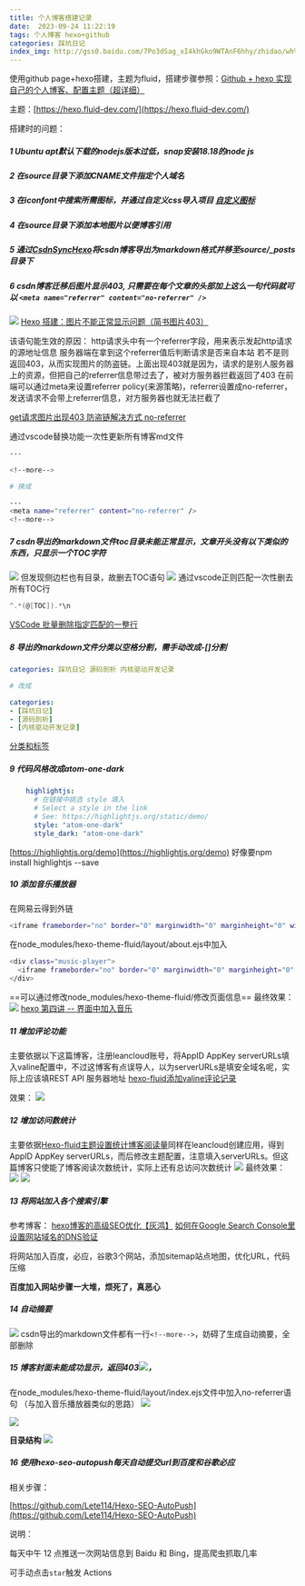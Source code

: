 ```yaml
---
title: 个人博客搭建记录
date:  2023-09-24 11:22:19 
tags: 个人博客 hexo+github
categories: 踩坑日记
index_img: http://gss0.baidu.com/7Po3dSag_xI4khGko9WTAnF6hhy/zhidao/wh%3D450%2C600/sign=ed36e5f7bc096b63814c56543903ab72/b64543a98226cffcf9679d6abb014a90f703ea9d.jpg
---
```

<meta name="referrer" content="no-referrer" />


使用github page+hexo搭建，主题为fluid，搭建步骤参照：[Github + hexo 实现自己的个人博客、配置主题（超详细）](https://juejin.cn/post/7064515729298554887)

主题：[https://hexo.fluid-dev.com/](https://hexo.fluid-dev.com/)

搭建时的问题：

#####  1 Ubuntu apt默认下载的nodejs版本过低，snap安装18.18的node js

#####  2 在source目录下添加CNAME文件指定个人域名

#####  3 在iconfont中搜索所需图标，并通过自定义css导入项目 [自定义图标](https://hexo.fluid-dev.com/docs/icon/#%E5%86%85%E7%BD%AE%E7%A4%BE%E4%BA%A4%E5%9B%BE%E6%A0%87)

#####  4 在source目录下添加本地图片以便博客引用

#####  5 通过[CsdnSyncHexo](https://github.com/flytam/CsdnSyncHexo)将csdn博客导出为markdown格式并移至source/_posts目录下

#####  6 csdn博客迁移后图片显示403, 只需要在每个文章的头部加上这么一句代码就可以 `<meta name="referrer" content="no-referrer" />`

 ![](https://img-blog.csdnimg.cn/a9cdb47c4f554d8aa689d9ca6838920d.png)
[Hexo 搭建：图片不能正常显示问题（简书图片403）](https://www.jianshu.com/p/da8900de07df)

 该语句能生效的原因：
 http请求头中有一个referrer字段，用来表示发起http请求的源地址信息
服务器端在拿到这个referrer值后判断请求是否来自本站
若不是则返回403，从而实现图片的防盗链。上面出现403就是因为，请求的是别人服务器上的资源，但把自己的referrer信息带过去了，被对方服务器拦截返回了403
在前端可以通过meta来设置referrer policy(来源策略)，referrer设置成no-referrer，发送请求不会带上referrer信息，对方服务器也就无法拦截了  

 [get请求图片出现403 防盗链解决方式 no-referrer](https://blog.csdn.net/laoli360/article/details/120839178)

 通过vscode替换功能一次性更新所有博客md文件


```bash
---

<!--more-->

# 换成

---
<meta name="referrer" content="no-referrer" />
<!--more-->
```

#####  7 csdn导出的markdown文件toc目录未能正常显示，文章开头没有以下类似的东西，只显示一个TOC字符

 ![](https://img-blog.csdnimg.cn/7dec573c7a3b4723930929fa08ccaa5b.png)
 但发现侧边栏也有目录，故删去TOC语句
 ![](https://img-blog.csdnimg.cn/1578f89d5d854c318c3b32f6b0345cac.png)
通过vscode正则匹配一次性删去所有TOC行

```c
^.*(@[TOC]).*\n
```
[VSCode 批量删除指定匹配的一整行](https://www.teojs.com/docs/2021/11/01.html#%E9%97%AE%E9%A2%98)

##### 8 导出的markdown文件分类以空格分割，需手动改成-[]分割

```yaml
categories: 踩坑日记 源码剖析 内核驱动开发记录

# 改成

categories: 
- [踩坑日记]
- [源码剖析]
- [内核驱动开发记录]
```
[分类和标签](https://hexo.io/zh-cn/docs/front-matter)

#####  9 代码风格改成atom-one-dark

```yaml
    highlightjs:
      # 在链接中挑选 style 填入
      # Select a style in the link
      # See: https://highlightjs.org/static/demo/
      style: "atom-one-dark"
      style_dark: "atom-one-dark"
```
[https://highlightjs.org/demo](https://highlightjs.org/demo)
好像要npm install highlightjs --save

##### 10 添加音乐播放器

在网易云得到外链

```bash
<iframe frameborder="no" border="0" marginwidth="0" marginheight="0" width=330 height=86 src="//music.163.com/outchain/player?type=2&id=65800&auto=1&height=66"></iframe>
```
在node_modules/hexo-theme-fluid/layout/about.ejs中加入

```bash
<div class="music-player">
  <iframe frameborder="no" border="0" marginwidth="0" marginheight="0" width=330 height=86 src="//music.163.com/outchain/player?type=2&id=65800&auto=1&height=66"></iframe>
</div>
```

==可以通过修改node_modules/hexo-theme-fluid/修改页面信息==
最终效果：
![](https://img-blog.csdnimg.cn/e11a831432074d269a72857e14d198e4.png)
[hexo 第四讲 -- 界面中加入音乐](https://hapitoku.github.io/2021/04/08/blog/hexo/hexo-%E7%AC%AC%E5%9B%9B%E8%AE%B2--%E7%95%8C%E9%9D%A2%E4%B8%AD%E5%8A%A0%E5%85%A5%E9%9F%B3%E4%B9%90/)

##### 11 增加评论功能

主要依据以下这篇博客，注册leancloud账号，将AppID AppKey serverURLs填入valine配置中，不过这博客有点误导人，以为serverURLs是填安全域名呢，实际上应该填REST API 服务器地址
[hexo-fluid添加valine评论记录](https://cloud.tencent.com/developer/article/1923519)

效果：
![](https://img-blog.csdnimg.cn/fff7c3af07704e09817d3c4ea2b17f9a.png)

##### 12 增加访问数统计

主要依据[Hexo-fluid主题设置统计博客阅读量](https://blog.csdn.net/qq_48759664/article/details/119460188#:~:text=%E6%AF%8F%E7%AF%87%E5%8D%9A%E5%AE%A2%E7%9A%84%E6%95%B0%E6%8D%AE%E7%BB%9F%E8%AE%A1%20views%20%E4%B8%8B%E6%96%B9%E6%9C%89%E4%B8%A4%E4%B8%AA%E5%8F%82%E6%95%B0%EF%BC%8C%E4%B8%80%E4%B8%AA%E6%98%AF%20enable%EF%BC%8C%E5%B0%86%E5%85%B6%E8%AE%BE%E7%BD%AE%E4%B8%BA%20enable%20%E6%88%96,true%20%E9%83%BD%E5%8F%AF%E4%BB%A5%EF%BC%9B%E4%B8%80%E4%B8%AA%E6%98%AF%E7%BB%9F%E8%AE%A1%E7%9A%84%E6%9D%A5%E6%BA%90%20source%EF%BC%8C%E8%AE%BE%E7%BD%AE%E4%B8%BA%20leancloud%E3%80%82%20%E5%AE%8C%E6%88%90%E4%BB%A5%E4%B8%8A%E9%85%8D%E7%BD%AE%E4%B9%8B%E5%90%8E%EF%BC%8C%E5%B0%86%E6%89%80%E6%9C%89%E5%8F%98%E6%9B%B4%20Push%20%E5%88%B0%E6%9C%8D%E5%8A%A1%E5%99%A8%EF%BC%8C%E7%A8%8D%E7%AD%89%E4%B8%80%E5%B0%8F%E4%BC%9A%EF%BC%8C%E5%88%B7%E6%96%B0%E8%87%AA%E5%B7%B1%E7%9A%84%E5%8D%9A%E5%AE%A2%EF%BC%8C%E4%B8%80%E8%88%AC%E6%83%85%E5%86%B5%E4%B8%8B%EF%BC%8C%E5%B0%B1%E5%8F%AF%E4%BB%A5%E5%9C%A8%E6%AF%8F%E7%AF%87%E5%8D%9A%E5%AE%A2%E7%9A%84%E9%A1%B6%E9%83%A8%E7%9C%8B%E5%88%B0%E9%98%85%E8%AF%BB%E9%87%8F%E7%9A%84%E7%BB%9F%E8%AE%A1%E6%95%B0%E6%8D%AE%E4%BA%86%E3%80%82)同样在leancloud创建应用，得到AppID AppKey serverURLs，而后修改主题配置，注意填入serverURLs。但这篇博客只使能了博客阅读次数统计，实际上还有总访问次数统计
![](https://img-blog.csdnimg.cn/b2fb58e7afaf40ec8d804eb08fa72e7d.png)
最终效果：
![](https://img-blog.csdnimg.cn/237a54f398af4193bd2627c63dbdb554.png)
![](https://img-blog.csdnimg.cn/687627c478fc472fb17088cc6880e14a.png)

##### 13 将网站加入各个搜索引擎

参考博客：
[hexo博客的高级SEO优化【灰鸿】](https://zhuanlan.zhihu.com/p/344927945)
[如何在Google Search Console里设置网站域名的DNS验证](https://zhuanlan.zhihu.com/p/498470127)

将网站加入百度，必应，谷歌3个网站，添加sitemap站点地图，优化URL，代码压缩

**百度加入网站步骤一大堆，烦死了，真恶心**

##### 14 自动摘要

![](https://img-blog.csdnimg.cn/80274f5e17344893b88f858ba1a5bb26.png)
csdn导出的markdown文件都有一行`<!--more-->`，妨碍了生成自动摘要，全部删除

##### 15 博客封面未能成功显示，返回403![，](https://img-blog.csdnimg.cn/28e52364637d41c2953ce90171c08b46.png)

在node_modules/hexo-theme-fluid/layout/index.ejs文件中加入no-referrer语句  （与加入音乐播放器类似的思路）
![](https://img-blog.csdnimg.cn/a70091aacb614af498b32d28f8e2effe.png)

![](https://img-blog.csdnimg.cn/c2350637911f4ffb876b205988410d24.png)

**目录结构**
![](https://img-blog.csdnimg.cn/e4b5b5c2c74f4643aaa2e3b405a3db98.png)





##### 16 使用hexo-seo-autopush每天自动提交url到百度和谷歌必应

相关步骤：

[https://github.com/Lete114/Hexo-SEO-AutoPush](https://github.com/Lete114/Hexo-SEO-AutoPush)

说明：

每天中午 12 点推送一次网站信息到 Baidu 和 Bing，提高爬虫抓取几率

可手动点击`star`触发 Actions
